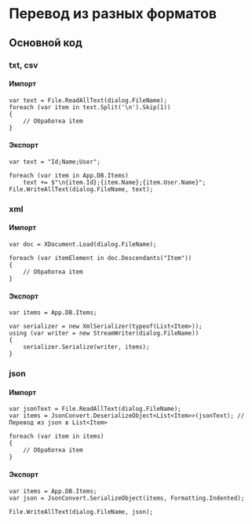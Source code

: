 # Перевод из разных форматов
## Основной код
### txt, csv
#### Импорт
```
var text = File.ReadAllText(dialog.FileName);
foreach (var item in text.Split('\n').Skip(1))
{
	// Обработка item
}
```

#### Экспорт
```
var text = "Id;Name;User";

foreach (var item in App.DB.Items)
    text += $"\n{item.Id};{item.Name};{item.User.Name}";
File.WriteAllText(dialog.FileName, text);
```

### xml
#### Импорт
```
var doc = XDocument.Load(dialog.FileName);

foreach (var itemElement in doc.Descendants("Item"))
{
	// Обработка item
}
```

#### Экспорт
```
var items = App.DB.Items;

var serializer = new XmlSerializer(typeof(List<Item>));
using (var writer = new StreamWriter(dialog.FileName))
{
    serializer.Serialize(writer, items);
}
```

### json
#### Импорт
```
var jsonText = File.ReadAllText(dialog.FileName);
var items = JsonConvert.DeserializeObject<List<Item>>(jsonText); // Перевод из json в List<Item>

foreach (var item in items)
{
	// Обработка item
}
```

#### Экспорт
```
var items = App.DB.Items;
var json = JsonConvert.SerializeObject(items, Formatting.Indented);

File.WriteAllText(dialog.FileName, json);
```